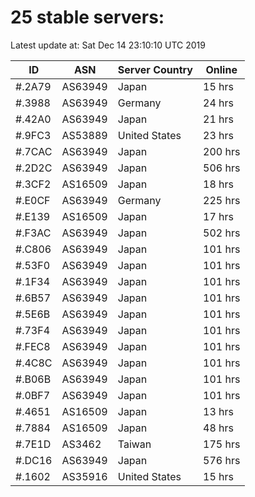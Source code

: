 # 25 stable servers:

Latest update at: Sat Dec 14 23:10:10 UTC 2019

| ID | ASN | Server Country | Online |
| -- | --- | -------------- | ------ |
| #.2A79 | AS63949 | Japan | 15 hrs |
| #.3988 | AS63949 | Germany | 24 hrs |
| #.42A0 | AS63949 | Japan | 21 hrs |
| #.9FC3 | AS53889 | United States | 23 hrs |
| #.7CAC | AS63949 | Japan | 200 hrs |
| #.2D2C | AS63949 | Japan | 506 hrs |
| #.3CF2 | AS16509 | Japan | 18 hrs |
| #.E0CF | AS63949 | Germany | 225 hrs |
| #.E139 | AS16509 | Japan | 17 hrs |
| #.F3AC | AS63949 | Japan | 502 hrs |
| #.C806 | AS63949 | Japan | 101 hrs |
| #.53F0 | AS63949 | Japan | 101 hrs |
| #.1F34 | AS63949 | Japan | 101 hrs |
| #.6B57 | AS63949 | Japan | 101 hrs |
| #.5E6B | AS63949 | Japan | 101 hrs |
| #.73F4 | AS63949 | Japan | 101 hrs |
| #.FEC8 | AS63949 | Japan | 101 hrs |
| #.4C8C | AS63949 | Japan | 101 hrs |
| #.B06B | AS63949 | Japan | 101 hrs |
| #.0BF7 | AS63949 | Japan | 101 hrs |
| #.4651 | AS16509 | Japan | 13 hrs |
| #.7884 | AS16509 | Japan | 48 hrs |
| #.7E1D | AS3462 | Taiwan | 175 hrs |
| #.DC16 | AS63949 | Japan | 576 hrs |
| #.1602 | AS35916 | United States | 15 hrs |

